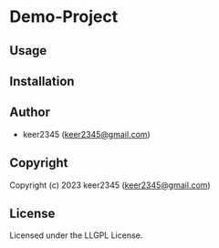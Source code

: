 # Demo-Project

## Usage

## Installation

## Author

* keer2345 (keer2345@gmail.com)

## Copyright

Copyright (c) 2023 keer2345 (keer2345@gmail.com)

## License

Licensed under the LLGPL License.
